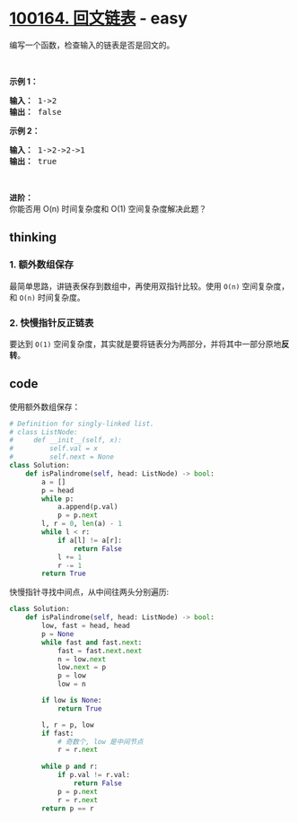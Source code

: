 # [100164. 回文链表](https://leetcode-cn.com/problems/palindrome-linked-list-lcci/) - easy

<p>编写一个函数，检查输入的链表是否是回文的。</p>

<p>&nbsp;</p>

<p><strong>示例 1：</strong></p>

<pre><strong>输入： </strong>1-&gt;2
<strong>输出：</strong> false 
</pre>

<p><strong>示例 2：</strong></p>

<pre><strong>输入： </strong>1-&gt;2-&gt;2-&gt;1
<strong>输出：</strong> true 
</pre>

<p>&nbsp;</p>

<p><strong>进阶：</strong><br>
你能否用 O(n) 时间复杂度和 O(1) 空间复杂度解决此题？</p>


## thinking

### 1. 额外数组保存

最简单思路，讲链表保存到数组中，再使用双指针比较。使用 `O(n)` 空间复杂度，和 `O(n)` 时间复杂度。

### 2. 快慢指针反正链表

要达到 `O(1)` 空间复杂度，其实就是要将链表分为两部分，并将其中一部分原地**反转**。

## code


使用额外数组保存：
```python
# Definition for singly-linked list.
# class ListNode:
#     def __init__(self, x):
#         self.val = x
#         self.next = None
class Solution:
    def isPalindrome(self, head: ListNode) -> bool:
        a = []
        p = head
        while p:
            a.append(p.val)
            p = p.next
        l, r = 0, len(a) - 1
        while l < r:
            if a[l] != a[r]:
                return False
            l += 1
            r -= 1
        return True
```

快慢指针寻找中间点，从中间往两头分别遍历:
```python
class Solution:
    def isPalindrome(self, head: ListNode) -> bool:
        low, fast = head, head
        p = None
        while fast and fast.next:
            fast = fast.next.next
            n = low.next
            low.next = p
            p = low
            low = n

        if low is None:
            return True

        l, r = p, low
        if fast:
            # 奇数个, low 是中间节点
            r = r.next
        
        while p and r:
            if p.val != r.val:
                return False
            p = p.next
            r = r.next
        return p == r
```